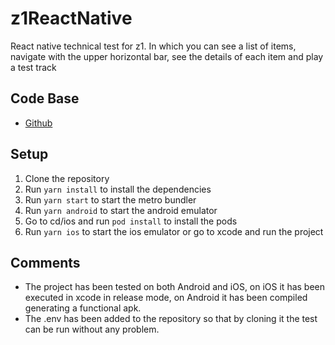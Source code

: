 # z1ReactNative

React native technical test for z1. 
In which you can see a list of items, navigate with the upper horizontal bar, see the details of each item and play a test track

## Code Base

- [Github](https://github.com/Korin92/-z1-react-native)

## Setup

1. Clone the repository
2. Run `yarn install` to install the dependencies
3. Run `yarn start` to start the metro bundler
4. Run `yarn android` to start the android emulator
5. Go to cd/ios and run `pod install` to install the pods
5. Run `yarn ios` to start the ios emulator or go to xcode and run the project

## Comments

- The project has been tested on both Android and iOS, on iOS it has been executed in xcode in release mode, on Android it has been compiled generating a functional apk.
- The .env has been added to the repository so that by cloning it the test can be run without any problem.

